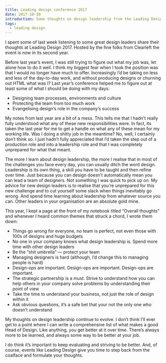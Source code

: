 ```yaml
---
title: Leading design conference 2017
date: 2017-10-30
introduction: Some thoughts on design leadership from the Leading Design conference
tags:
  - leading design
---
```

I spent some of last week listening to some great design leaders share their thoughts at Leading Design 2017. Hosted by the fine folks from Clearleft the event is now in its second year.

Before last year’s event, I was still trying to figure out what my job was, let alone how to do it well. I think my biggest fear when I took the position was that I would no longer have much to offer. Increasingly I’d be taking on less and less of the day-to-day work, and without producing designs or churning out HTML what was I? Last year’s conference helped me to figure out at least some of what I should be doing with my days:

* Designing team processes, environments and culture
* Protecting the team from too much work
* Evangelising design’s role in the company’s success

My notes from last year are a bit of a mess. This tells me that I hadn’t really fully understood what any of these new responsibilities were. In fact, its taken the last year for me to get a handle on what any of these mean for my working life. Was I doing a shitty job in the meantime? No, well, I certainly don’t think so. I just hadn’t fully appreciated that I’d taken the step out of a production role and into a leadership role and that I was completely unprepared for what that meant.

The more I learn about design leadership, the more I realise that in most of the challenges you face every day, you can usually ditch the word design. Leadership is its own thing, a skill you have to be taught and then refine over time. Just because you can design doesn’t automatically mean you can lead a team of designers. Not something I was quick to pick up on. My advice for new design leaders is to realise that you’re unprepared for this new challenge and to cut yourself some slack when things inevitably go wrong. And spend time learning about leadership from whatever source you can. Other leaders in your organisation are an absolute gold mine.

This year, I kept a page at the front of my notebook titled “Overall thoughts” and whenever I heard common themes that struck a chord, I wrote them down:

* Things go wrong for everyone, no team is perfect, not even those with 100s of designs and huge budgets
* No one in your company knows what design leadership is. Spend more time with other design leaders
* Be the “shit umbrella” — protect your team
* Managing designers is hard (although, I’d change this to managing people is hard)
* Design-ops are important. Design-ops are important. Design-ops are important.
* The strategic partnership is a must. Strive to understand how you can help others in your company solve problems by understanding their point of view
* Take the time to understand your business, not just the role of design within it
* Ask obvious questions, it’s a safe bet that your not the only one who doesn’t understand

My thoughts on design leadership continue to evolve. I don’t think I’ll ever get to a point where I can write a comprehensive list of what makes a good Head of Design. Like anything, you get better at it over time. There’s always more to be learned, and always some way to be better at your job.

I do think it’s important to keep evaluating and striving to be better. And, of course, events like Leading Design give you time to step back from the coalface and formulate your thoughts.